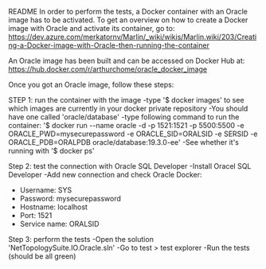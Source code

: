 README
In order to perform the tests, a Docker container with an Oracle image has to be activated.
To get an overview on how to create a Docker image with Oracle and activate its container, 
go to: https://dev.azure.com/merkatornv/Marlin/_wiki/wikis/Marlin.wiki/203/Creating-a-Docker-image-with-Oracle-then-running-the-container


An Oracle image has been built and can be accessed on Docker Hub at: https://hub.docker.com/r/arthurchome/oracle_docker_image

Once you got an Oracle image, follow these steps:

STEP 1: run the container with the image
-type '$ docker images' to see which images are currently in your docker private repository
-You should have one called 'oracle/database'
-type following command to run the container: 
 '$ docker run --name oracle -d -p 1521:1521 -p 5500:5500 -e ORACLE_PWD=mysecurepassword -e ORACLE_SID=ORALSID -e SERSID -e ORACLE_PDB=ORALPDB oracle/database:19.3.0-ee'
-See whether it's running with '$ docker ps'

Step 2: test the connection with Oracle SQL Developer
-Install Oracel SQL Developer
-Add new connection and check Oracle Docker:
 * Username: SYS
 * Password: mysecurepassword
 * Hostname: localhost
 * Port: 1521
 * Service name: ORALSID

Step 3: perform the tests
-Open the solution 'NetTopologySuite.IO.Oracle.sln'
-Go to test > test explorer 
-Run the tests (should be all green)
